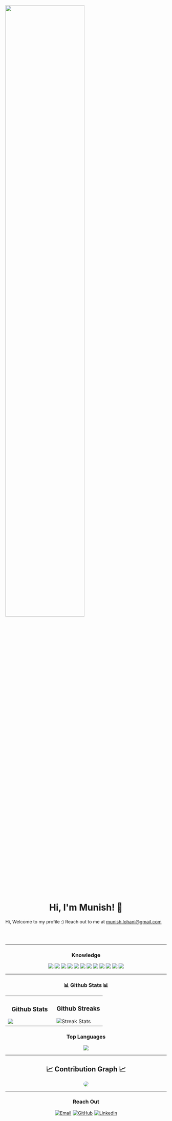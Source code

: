 <!-- Header -->
<img src="https://media1.giphy.com/media/v1.Y2lkPTZjMDliOTUyM2F4aGt6MmY4Zzk0cWpleHl3ZnhoeTE1MHY5b2QxamthMnNxdnhoYyZlcD12MV9naWZzX3NlYXJjaCZjdD1n/ule4vhcY1xEKQ/giphy.gif" width="70%" />


</br>
</br>
</br>

<h1 align="center"> Hi, I'm Munish! 👋 </h1>

<!-- Side-by-Side Layout -->
<p align="left">
  <!-- Info Section -->
  <span>
    Hi, Welcome to my profile :) Reach out to me at <a href="mailto:munish.lohani@gmail.com">munish.lohani@gmail.com</a>
  </span>


<!-- Octocat GIF -->



<br><br>

---

<h3 align="center">Knowledge</h3>

<div align="center">
<img src="https://img.shields.io/badge/langchain-1C3C3C?style=for-the-badge&logo=langchain&logoColor=white" />
<img src="https://img.shields.io/badge/React-20232A?style=for-the-badge&logo=react&logoColor=61DAFB" />
<img src="https://img.shields.io/badge/Bootstrap-563D7C?style=for-the-badge&logo=bootstrap&logoColor=white" />
<img src="https://img.shields.io/badge/Plotly-239120?style=for-the-badge&logo=plotly&logoColor=white" />
<img src="https://img.shields.io/badge/Pandas-2C2D72?style=for-the-badge&logo=pandas&logoColor=white" />
<img src="https://img.shields.io/badge/Numpy-777BB4?style=for-the-badge&logo=numpy&logoColor=white" />
<img src="https://img.shields.io/badge/HTML5-E34F26?style=for-the-badge&logo=html5&logoColor=white" />
<img src="https://img.shields.io/badge/CSS3-1572B6?style=for-the-badge&logo=css3&logoColor=white" />
<img src="https://img.shields.io/badge/JavaScript-323330?style=for-the-badge&logo=javascript&logoColor=F7DF1E" />
<img src="https://img.shields.io/badge/Python-FFD43B?style=for-the-badge&logo=python&logoColor=blue" />
<img src="https://img.shields.io/badge/scikit_learn-F7931E?style=for-the-badge&logo=scikit-learn&logoColor=white" />
<img src="https://img.shields.io/badge/Streamlit-FF4B4B?style=for-the-badge&logo=Streamlit&logoColor=white" />
</div>

---

<h3 align="center">📊 Github Stats 📊</h3>

<table width="100%">
<tr>
<td width="50%">
<h3 align="center"><strong>Github Stats</strong></h3>
<img src="https://github-readme-stats.vercel.app/api?username=munishlohani&show_icons=true&theme=cobalt&rank_icon=github" />

</td>
<td width="50%">
<h3 align="center"><strong>Github Streaks</strong></h3>
<img src="https://streak-stats.demolab.com?user=munishlohani&theme=cobalt" alt="Streak Stats" />
</td>
</tr>
</table>

<div align="center">
<h3><strong>Top Languages</strong></h3>
<img src="https://github-readme-stats.vercel.app/api/top-langs/?username=munishlohani&layout=donut&theme=cobalt" />
</div>

---

<h2 align="center">📈 Contribution Graph 📈</h2>
<div align="center">
<img src="https://github-readme-activity-graph.vercel.app/graph?username=munishlohani&bg_color=220a28&&color=ffffff&line=c56a90&point=ffeb95&area=false&hide_border=false" style="border-radius:15px;" />
</div>

---

<h3 align="center">Reach Out</h3>

<div align="center" style="display:flex; justify-content:center; gap:5px">
<a href="mailto:contact@munishlohani.com.np" target="_blank">
<img src="https://img.icons8.com/color/48/000000/gmail.png" alt="Email" />
</a>
<a href="https://github.com/munishlohani" target="_blank">
<img src="https://img.icons8.com/fluent/48/000000/github.png" alt="GitHub" />
</a>
<a href="https://www.linkedin.com/in/munish-lohani/" target="_blank">
<img src="https://img.icons8.com/color/48/000000/linkedin.png" alt="LinkedIn" />
</a>
</div>
